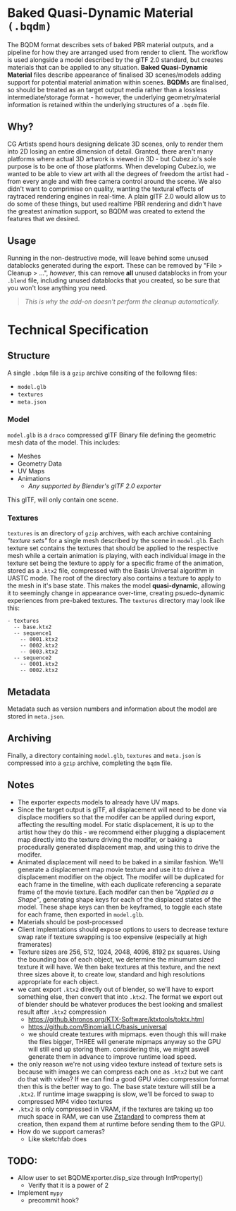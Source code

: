 # Baked Quasi-Dynamic Material `(.bqdm)` 
The BQDM format describes sets of baked PBR material outputs, and a pipeline for how they are arranged used from render to client. The workflow is used alongside a model described by the glTF 2.0 standard, but creates materials that can be applied to any situation. **Baked Quasi-Dynamic Material** files describe appearance of finalised 3D scenes/models adding support for potential material animation within scenes. **BQDM**s are finalised, so should be treated as an target output media rather than a lossless intermediate/storage format - however, the underlying geometry/material information is retained within the underlying structures of a `.bqdm` file.

## Why?
CG Artists spend hours designing delicate 3D scenes, only to render them into 2D losing an entire dimension of detail. Granted, there aren't many platforms where actual 3D artwork is viewed in 3D - but Cubez.io's sole purpose is to be one of those platforms. When developing Cubez.io, we wanted to be able to view art with all the degrees of freedom the artist had - from every angle and with free camera control around the scene. We also didn't want to comprimise on quality, wanting the textural effects of raytraced rendering engines in real-time. A plain glTF 2.0 would allow us to do some of these things, but used realtime PBR rendering and didn't have the greatest animation support, so BQDM was created to extend the features that we desired.

## Usage
Running in the non-destructive mode, will leave behind some unused datablocks generated during the export. These can be removed by "File > Cleanup > ...", *however*, this can remove **all** unused datablocks in from your `.blend` file, including unused datablocks that you created, so be sure that you won't lose anything you need.
> *This is why the add-on doesn't perform the cleanup automatically.*

# Technical Specification
## Structure
A single `.bdqm` file is a `gzip` archive consiting of the followng files:
- `model.glb`
- `textures`
- `meta.json`

### Model
`model.glb` is a `draco` compressed glTF Binary file defining the geometric mesh data of the model. This includes:
- Meshes
- Geometry Data
- UV Maps
- Animations
	- *Any supported by Blender's glTF 2.0 exporter*

This glTF, will only contain one scene.

### Textures
`textures` is an directory of `gzip` archives, with each archive containing *"texture sets"* for a single mesh described by the scene in `model.glb`. Each texture set contains the textures that should be applied to the respective mesh while a certain animation is playing, with each individual image in the texture set being the texture to apply for a specific frame of the animation, stored as a `.ktx2` file, compressed with the Basis Universal algorithm in UASTC mode. The root of the directory also contains a texture to apply to the mesh in it's base state. This makes the model **quasi-dynamic**, allowing it to seemingly change in appearance over-time, creating psuedo-dynamic experiences from pre-baked textures. The `textures` directory may look like this:
```
- textures
  -- base.ktx2
  -- sequence1
    -- 0001.ktx2
    -- 0002.ktx2
    -- 0003.ktx2
  -- sequence2
    -- 0001.ktx2
    -- 0002.ktx2
```

## Metadata
Metadata such as version numbers and information about the model are stored in `meta.json`.

## Archiving
Finally, a directory containing `model.glb`, `textures` and `meta.json` is compressed into a `gzip` archive, completing the `bqdm` file.

## Notes
- The exporter expects models to already have UV maps.
- Since the target output is glTF, all displacement will need to be done via displace modifiers so that the modifer can be applied during export, affecting the resulting model. For static displacement, it is up to the artist how they do this - we recommend either plugging a displacement map directly into the texture driving the modifer, or baking a procedurally generated displacement map, and using this to drive the modifer.
- Animated displacement will need to be baked in a similar fashion. We'll generate a displacement map movie texture and use it to drive a displacement modifier on the object. The modifer will be duplicated for each frame in the timeline, with each duplicate referencing a separate frame of the movie texture. Each modifer can then be *"Applied as a Shape"*, generating shape keys for each of the displaced states of the model. These shape keys can then be keyframed, to toggle each state for each frame, then exported in `model.glb`.
- Materials should be post-processed
- Client implemtations should expose options to users to decrease texture swap rate if texture swapping is too expensive (especially at high framerates)
- Texture sizes are 256, 512, 1024, 2048, 4096, 8192 px squares. Using the bounding box of each object, we determine the minumum sized texture it will have. We then bake textures at this texture, and the next three sizes above it, to create low, standard and high resolutions appropriate for each object.
- we cant export `.ktx2` directly out of blender, so we'll have to export something else, then convert that into `.ktx2`. The format we export out of blender should be whatever produces the best looking and smallest result after `.ktx2` compression
  - https://github.khronos.org/KTX-Software/ktxtools/toktx.html
  - https://github.com/BinomialLLC/basis_universal
  - we should create textures with mipmaps. even though this will make the files bigger, THREE will generate mipmaps anyway so the GPU will still end up storing them. considering this, we might aswell generate them in advance to improve runtime load speed.
- the only reason we're not using video texture instead of texture sets is because with images we can compress each one as `.ktx2` but we cant do that with video? If we can find a good GPU video compression format then this is the better way to go. The base state texture will still be a `.ktx2`. If runtime image swapping is slow, we'll be forced to swap to compressed MP4 video textures
- `.ktx2` is only compressed in VRAM, if the textures are taking up too much space in RAM, we can use [Zstandard](https://facebook.github.io/zstd/) to compress them at creation, then expand them at runtime before sending them to the GPU.
- How do we support cameras?
  - Like sketchfab does

## TODO:
- Allow user to set BQDMExporter.disp_size through IntProperty()
  - Verify that it is a power of 2
- Implement `mypy`
  - precommit hook?